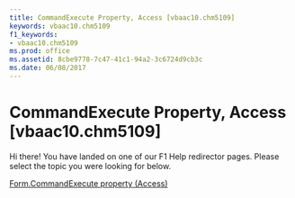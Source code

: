 ```yaml
---
title: CommandExecute Property, Access [vbaac10.chm5109]
keywords: vbaac10.chm5109
f1_keywords:
- vbaac10.chm5109
ms.prod: office
ms.assetid: 8cbe9778-7c47-41c1-94a2-3c6724d9cb3c
ms.date: 06/08/2017
---
```



# CommandExecute Property, Access [vbaac10.chm5109]

Hi there! You have landed on one of our F1 Help redirector pages. Please select the topic you were looking for below.

[Form.CommandExecute property (Access)](http://msdn.microsoft.com/library/b105b107-8123-5cfe-b87d-cb53518e3dba%28Office.15%29.aspx)

